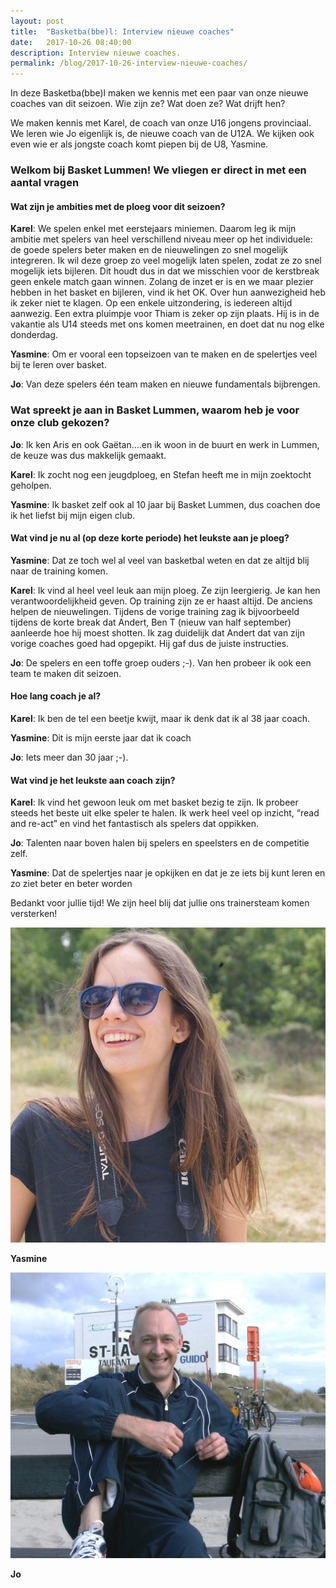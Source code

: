 ```yaml
---
layout: post
title:  "Basketba(bbe)l: Interview nieuwe coaches"
date:   2017-10-26 08:40:00
description: Interview nieuwe coaches.
permalink: /blog/2017-10-26-interview-nieuwe-coaches/
---
```



In deze Basketba(bbe)l maken we kennis met een paar van onze nieuwe coaches van dit seizoen. Wie zijn ze? Wat doen ze? Wat drijft hen?

We maken kennis met Karel, de coach van onze U16 jongens provinciaal. We leren wie Jo eigenlijk is, de nieuwe coach van de U12A. We kijken ook even wie er als jongste coach komt piepen bij de U8, Yasmine.

### Welkom bij Basket Lummen! We vliegen er direct in met een aantal vragen

#### Wat zijn je ambities met de ploeg voor dit seizoen?

**Karel**: We spelen enkel met eerstejaars miniemen. Daarom leg ik mijn ambitie met spelers van heel verschillend niveau meer op het individuele: de goede spelers beter maken en de nieuwelingen zo snel mogelijk integreren. Ik wil deze groep zo veel mogelijk laten spelen, zodat ze zo snel mogelijk iets bijleren. Dit houdt dus in dat we misschien voor de kerstbreak geen enkele match gaan winnen. Zolang de inzet er is en we maar plezier hebben in het basket en bijleren, vind ik het OK.
Over hun aanwezigheid heb ik zeker niet te klagen. Op een enkele uitzondering, is iedereen altijd aanwezig. Een extra pluimpje voor Thiam is zeker op zijn plaats. Hij is in de vakantie als U14 steeds met ons komen meetrainen, en doet dat nu nog elke donderdag.

**Yasmine**: Om er vooral een topseizoen van te maken en de spelertjes veel bij te leren over basket.

**Jo**: Van deze spelers één team maken en nieuwe fundamentals bijbrengen.

### Wat spreekt je aan in Basket Lummen, waarom heb je voor onze club gekozen?

**Jo**: Ik ken Aris en ook Gaëtan....en ik woon in de buurt en werk in Lummen, de keuze was dus makkelijk gemaakt.

**Karel**: Ik zocht nog een jeugdploeg, en Stefan heeft me in mijn zoektocht geholpen.

**Yasmine**: Ik basket zelf ook al 10 jaar bij Basket Lummen, dus coachen doe ik het liefst bij mijn eigen club.

#### Wat vind je nu al (op deze korte periode) het leukste aan je ploeg?

**Yasmine**: Dat ze toch wel al veel van basketbal weten en dat ze altijd blij naar de training komen.

**Karel**: Ik vind al heel veel leuk aan mijn ploeg. Ze zijn leergierig. Je kan hen verantwoordelijkheid geven. Op training zijn ze er haast altijd. De anciens helpen de nieuwelingen. Tijdens de vorige training zag ik bijvoorbeeld tijdens de korte break dat Andert, Ben T (nieuw van half september) aanleerde hoe hij moest shotten. Ik zag duidelijk dat Andert dat van zijn vorige coaches goed had opgepikt. Hij gaf dus de juiste instructies.

**Jo**: De spelers en een toffe groep ouders ;-). Van hen probeer ik ook een team te maken dit seizoen.

#### Hoe lang coach je al?

**Karel**: Ik ben de tel een beetje kwijt, maar ik denk dat ik al 38 jaar coach.

**Yasmine**: Dit is mijn eerste jaar dat ik coach

**Jo**: Iets meer dan 30 jaar ;-).

#### Wat vind je het leukste aan coach zijn?

**Karel**: Ik vind het gewoon leuk om met basket bezig te zijn. Ik probeer steeds het beste uit elke speler te halen. Ik werk heel veel op inzicht, “read and re-act” en vind het fantastisch als spelers dat oppikken.

**Jo**: Talenten naar boven halen bij spelers en speelsters en de competitie zelf.

**Yasmine**: Dat de spelertjes naar je opkijken en dat je ze iets bij kunt leren en zo ziet beter en beter worden

Bedankt voor jullie tijd! We zijn heel blij dat jullie ons trainersteam komen versterken!

![Yasmine](/blog/img/yasmine.jpg)

**Yasmine**

![Jo](/blog/img/jo.jpg)

**Jo**
